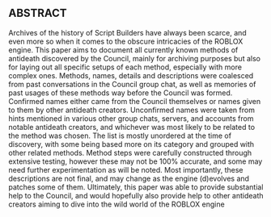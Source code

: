 ## ABSTRACT
Archives of the history of Script Builders have always been scarce, and even more so
when it comes to the obscure intricacies of the ROBLOX engine. This paper aims to
document all currently known methods of antideath discovered by the Council, mainly
for archiving purposes but also for laying out all specific setups of each method,
especially with more complex ones. Methods, names, details and descriptions were
coalesced from past conversations in the Council group chat, as well as memories of
past usages of these methods way before the Council was formed. Confirmed names
either came from the Council themselves or names given to them by other antideath
creators. Unconfirmed names were taken from hints mentioned in various other
group chats, servers, and accounts from notable antideath creators, and whichever
was most likely to be related to the method was chosen. The list is mostly unordered
at the time of discovery, with some being based more on its category and grouped
with other related methods. Method steps were carefully constructed through
extensive testing, however these may not be 100% accurate, and some may need
further experimentation as will be noted. Most importantly, these descriptions are not
final, and may change as the engine (d)evolves and patches some of them. Ultimately,
this paper was able to provide substantial help to the Council, and would hopefully
also provide help to other antideath creators aiming to dive into the wild world of the
ROBLOX engine

